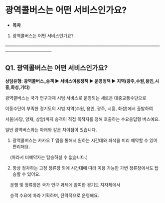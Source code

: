 # 광역콜버스는 어떤 서비스인가요?

* **목차**

1. 광역콜버스는 어떤 서비스인가요?

─────────────────────────────────────────────────────────────────

**Q1. 광역콜버스는 어떤 서비스인가요?**
-------------------------

**상담유형: 광역콜버스\_승객 ▶ 서비스이용정책 ▶ 운영정책 ▶ 지역(광주,수원,용인,시흥,화성,기타)**

광역콜버스는 국가 연구과제 시범 서비스로 운영되는 새로운 대중교통수단으로

이동수단이 부족한 경기도의 시범 지역(수원, 용인, 광주, 시흥, 화성)에서 출발하여

서울(사당, 양재, 상암)까지 승객이 직접 목적지를 정해 호출하는 수요응답형 버스예요.

일반 광역버스와는 아래와 같은 차이점이 있습니다.

1. 광역콜버스는 카카오 T 앱을 통해서 원하는 시간대와 좌석을 미리 예약할 수 있어 편리해요.

    (따라서 비예약자는 탑승하실 수 없습니다.)

2. 항상 정차하는 고정 정류장 외에 시간대에 따라 이용 가능한 가변 정류장에서도 탑승할 수 있어요.

    운행 및 정류장은 국가 연구 과제에 참여한 경기도 지자체에서

    승객 수요에 따라 기획하며, 탄력적으로 운영해요.